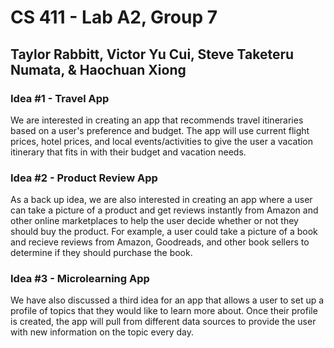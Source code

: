 # CS 411 - Lab A2, Group 7
## Taylor Rabbitt, Victor Yu Cui, Steve Taketeru Numata, & Haochuan Xiong

### Idea #1 - Travel App
We are interested in creating an app that recommends travel itineraries based on a user's preference and budget. The app will use current flight prices, hotel prices, and local events/activities to give the user a vacation itinerary that fits in with their budget and vacation needs. 

### Idea #2 - Product Review App
As a back up idea, we are also interested in creating an app where a user can take a picture of a product and get reviews instantly from Amazon and other online marketplaces to help the user decide whether or not they should buy the product. For example, a user could take a picture of a book and recieve reviews from Amazon, Goodreads, and other book sellers to determine if they should purchase the book. 

### Idea #3 - Microlearning App
We have also discussed a third idea for an app that allows a user to set up a profile of topics that they would like to learn more about. Once their profile is created, the app will pull from different data sources to provide the user with new information on the topic every day.

